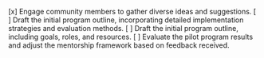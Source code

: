 [x] Engage community members to gather diverse ideas and suggestions.
[ ] Draft the initial program outline, incorporating detailed implementation strategies and evaluation methods.
[ ] Draft the initial program outline, including goals, roles, and resources.
[ ] Evaluate the pilot program results and adjust the mentorship framework based on feedback received.